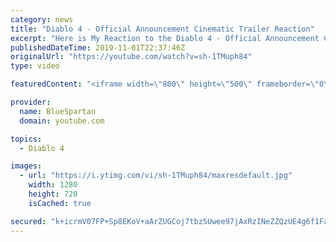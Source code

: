 ```yaml
---
category: news
title: "Diablo 4 - Official Announcement Cinematic Trailer Reaction"
excerpt: "Here is My Reaction to the Diablo 4 - Official Announcement Cinematic Trailer Let me know what you thought of thought of the cinematic in the comments down ..."
publishedDateTime: 2019-11-01T22:37:46Z
originalUrl: "https://youtube.com/watch?v=sh-1TMuph84"
type: video

featuredContent: "<iframe width=\"800\" height=\"500\" frameborder=\"0\" src=\"https://www.youtube.com/embed/sh-1TMuph84\" allow=\"accelerometer; autoplay; encrypted-media; gyroscope; picture-in-picture\" allowfullscreen></iframe>"

provider:
  name: BlueSpartan
  domain: youtube.com

topics:
  - Diablo 4

images:
  - url: "https://i.ytimg.com/vi/sh-1TMuph84/maxresdefault.jpg"
    width: 1280
    height: 720
    isCached: true

secured: "k+icrmV07FP+Sp8EKoV+aArZUGCoj7tbz5Uwee97jAxRzINeZZQzUE4g6f1FaYPoVeZ212OW7uY3mL3BVaELBs82U30kyYvcTGQSgOHUB7mWFg9Frg3Vjxi9b74D9TYU+Pzrcixw753eJwXcewIZW3xI60ewul08sswE28NNbi8rKOX81mNkODhNlprVx/3euQA1OJbu35nLnVumvAGYItOVAE4pjB6VTRHZIVHM2WdpK9XX91p9hyejNYDUG4n6H07ypf4j2MpXD3pMHm1eSqFrgS1g77EBF3CXWsrKQkh/d2x+SE/g18ichikmGJhCoXWcD9G/8aqcbmeHmBhT+AO+cEHSgKPsmPl1lJU8FtqlfWm4Xd0/JmFHJS1dAFBGsGORNBXRrlZMoJDT3jpsfb7cgIHqwgU/gfpJNVt7O9ZQfREasoInRPye2nO8nsA8;T/nj6Un6/rIObj8vXpYSjA=="
---
```


